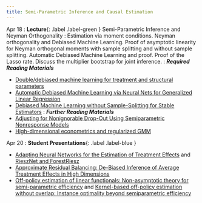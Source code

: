 ```yaml
---
title: Semi-Parametric Inference and Causal Estimation
---
```


Apr 18
: **Lecture**{: .label .label-green } Semi-Parametric Inference and Neyman Orthogonality
: Estimation via moment conditions. Neyman orthogonality and Debiased Machine Learning. Proof of asymptotic linearity for Neyman orthogonal moments with sample splitting and without sample splitting. Automatic Debiased Machine Learning and proof. Proof of the Lasso rate. Discuss the multiplier bootstrap for joint inference.
: ***Required Reading Materials***
- [Double/debiased machine learning for treatment and structural parameters](https://academic.oup.com/ectj/article/21/1/C1/5056401)
- [Automatic Debiased Machine Learning via Neural Nets for Generalized Linear Regression](https://arxiv.org/abs/2104.14737)
- [Debiased Machine Learning without Sample-Splitting for Stable Estimators](https://arxiv.org/abs/2206.01825)
: ***Further Reading Materials***
- [Adjusting for Nonignorable Drop-Out Using Semiparametric Nonresponse Models](https://www.jstor.org/stable/2669923)
- [High-dimensional econometrics and regularized GMM](https://arxiv.org/pdf/1806.01888.pdf)

Apr 20
: **Student Presentations**{: .label .label-blue }
- [Adapting Neural Networks for the Estimation of Treatment Effects](https://arxiv.org/abs/1906.02120) and [RieszNet and ForestRiesz](https://proceedings.mlr.press/v162/chernozhukov22a/chernozhukov22a.pdf)
- [Approximate Residual Balancing: De-Biased Inference of Average Treatment Effects in High Dimensions](https://arxiv.org/abs/1604.07125)
- [Off-policy estimation of linear functionals: Non-asymptotic theory for semi-parametric efficiency](https://arxiv.org/abs/2209.13075) and [Kernel-based off-policy estimation without overlap: Instance optimality beyond semiparametric efficiency](https://arxiv.org/abs/2301.06240)

